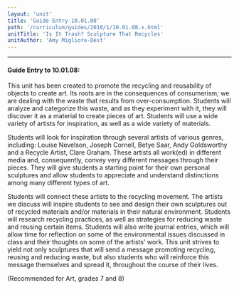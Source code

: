 ```yaml
---
layout: 'unit'
title: 'Guide Entry 10.01.08'
path: '/curriculum/guides/2010/1/10.01.08.x.html'
unitTitle: 'Is It Trash? Sculpture That Recycles'
unitAuthor: 'Amy Migliore-Dest'
---
```


<body>
<hr/>
 <h4>
  Guide Entry to 10.01.08:
 </h4>
 <p>
  This unit has been created to promote the recycling and reusability of objects to create art. Its roots are in the consequences of consumerism; we are dealing with the waste that results from over-consumption. Students will analyze and categorize this waste, and as they experiment with it, they will discover it as a material to create pieces of art. Students will use a wide variety of artists for inspiration, as well as a wide variety of materials.
 </p>
<p>
  Students will look for inspiration through several artists of various genres, including: Louise Nevelson, Joseph Cornell, Betye Saar, Andy Goldsworthy and a Recycle Artist, Clare Graham. These artists all work(ed) in different media and, consequently, convey very different messages through their pieces. They will give students a starting point for their own personal sculptures and allow students to appreciate and understand distinctions among many different types of art.
 </p>
<p>
  Students will connect these artists to the recycling movement. The artists we discuss will inspire students to see and design their own sculptures out of recycled materials and/or materials in their natural environment. Students will research recycling practices, as well as strategies for reducing waste and reusing certain items. Students will also write journal entries, which will allow time for reflection on some of the environmental issues discussed in class and their thoughts on some of the artists' work. This unit strives to yield not only sculptures that will send a message promoting recycling, reusing and reducing waste, but also students who will reinforce this message themselves and spread it, throughout the course of their lives.
 </p>
<p>
  (Recommended for Art, grades 7 and 8)
 </p>

</body>
